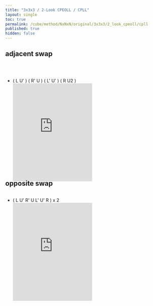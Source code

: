```yaml
---
title: "3x3x3 / 2-Look CPEOLL / CPLL"
layout: single
toc: true
permalink: /cube/method/NxNxN/original/3x3x3/2_look_cpeoll/cpll
published: true
hidden: false
---
```


<head>
  <base target="_blank">
  <style>
    .iframe-wrapper {
      overflow      : hidden;
      margin-bottom : -35px;
    }
    iframe {
      width         : 250px;
      height        : 330px;
      margin-top    : -20px;
      border        : none;
    }
    .img-containter {
      width         : 100px;
      height        : 100px;
    }
    .img-container img {
      max-width     : 100%;
      max-height    : 100%;
    }
    .img-wrapper {
      max-width     : 128px;
      max-height    : 128px;
      overflow      : hidden;
    }
    .img-wrapper .adjacent-swap {
      max-width     : initial;
      max-height    : initial;
      transform     : translatex(-128px);
    }
    .img-wrapper .opposite-swap {
      max-width     : initial;
      max-height    : initial;
      transform     : translatey(-128px);
    }
  </style>
</head>



## adjacent swap

<div class="img-container">
  <div class="img-wrapper">
    <a href="https://logiqx.github.io/cubing-algs/html/2lcpeoll.html#case-Adj">
      <img class="adjacent-swap" src="https://logiqx.github.io/cubing-algs/img/2lcpeoll-s128-01.png">
    </a>
  </div>
</div>

<div class="img-wrapper">
  <a href="https://logiqx.github.io/cubing-algs/html/2lcpeoll.html#case-Diag">
    <img class="opposite-swap" src="https://logiqx.github.io/cubing-algs/img/2lcpeoll-s128-01.png">
  </a>
</div>

- ( L U' ) ( R' U ) ( L' U' ) ( R U2 )
  <div class="iframe-wrapper">
    <iframe
      scrolling="no"
      src="https://ruwix.com/widget/3d/?alg=L%20U'%20R'%20U%20L'%20U'%20R%20U2&colored=u/em%20f/c%20b/c%20l/c%20r/c&solved=U-&hover=9&speed=500&flags=canvas"
    ></iframe>
  </div>



## opposite swap

<a href="https://logiqx.github.io/cubing-algs/html/2lcpeoll.html#case-Diag">
  <img style="transform:rotate(90deg)">
</a>

- ( L U' R' U L' U' R ) x 2
  <div class="iframe-wrapper">
    <iframe
      scrolling="no"
      src="https://ruwix.com/widget/3d/?alg=L%20U'%20R'%20U%20L'%20U'%20R%20L%20U'%20R'%20U%20L'%20U'%20R&colored=u/em%20f/c%20b/c%20l/c%20r/c&solved=U-&hover=9&speed=500&flags=canvas"
    ></iframe>
  </div>
